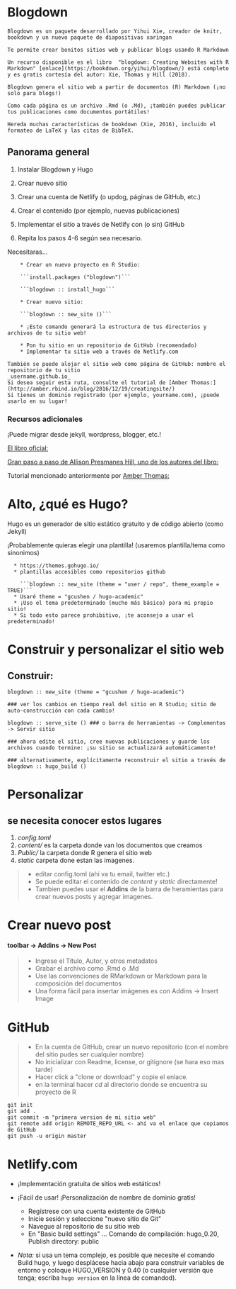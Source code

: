 # Blogdown

    Blogdown es un paquete desarrollado por Yihui Xie, creador de knitr, bookdown y un nuevo paquete de diapositivas xaringan

    Te permite crear bonitos sitios web y publicar blogs usando R Markdown

    Un recurso disponible es el libro  "blogdown: Creating Websites with R Markdown" [enlace](https://bookdown.org/yihui/blogdown/) está completo y es gratis cortesía del autor: Xie, Thomas y Hill (2018).

    Blogdown genera el sitio web a partir de documentos (R) Markdown (¡no solo para blogs!)

    Como cada página es un archivo .Rmd (o .Md), ¡también puedes publicar tus publicaciones como documentos portátiles!

    Hereda muchas características de bookdown (Xie, 2016), incluido el formateo de LaTeX y las citas de BibTeX.

## Panorama general

1. Instalar Blogdown y Hugo

2. Crear nuevo sitio

3. Crear una cuenta de Netlify (o updog, páginas de GitHub, etc.)

4. Crear el contenido (por ejemplo, nuevas publicaciones)

5. Implementar el sitio a través de Netlify con (o sin) GitHub

6. Repita los pasos 4-6 según sea necesario.

Necesitaras...

        * Crear un nuevo proyecto en R Studio:

        ```install.packages ("blogdown")```

        ```blogdown :: install_hugo```

        * Crear nuevo sitio:

        ```blogdown :: new_site ()```

        * ¡Este comando generará la estructura de tus directorios y archivos de tu sitio web!

        * Pon tu sitio en un repositorio de GitHub (recomendado)
        * Implementar tu sitio web a través de Netlify.com

    También se puede alojar el sitio web como página de GitHub: nombre el repositorio de tu sitio
    _username.github.io_
    Si desea seguir esta ruta, consulte el tutorial de [Amber Thomas:](http://amber.rbind.io/blog/2016/12/19/creatingsite/)
    Si tienes un dominio registrado (por ejemplo, yourname.com), ¡puede usarlo en su lugar!

### Recursos adicionales

¡Puede migrar desde jekyll, wordpress, blogger, etc.!

[El libro oficial:](https://bookdown.org/yihui/blogdown/)

[Gran paso a paso de Allison Presmanes Hill, uno de los autores del libro:](https://alison.rbind.io/post/up-and-running-with-blogdown/)

Tutorial mencionado anteriormente por [Amber Thomas:](http://amber.rbind.io/blog/2016/12/19/creatingsite/)

# Alto, ¿qué es Hugo?

Hugo es un generador de sitio estático gratuito y de código abierto (como Jekyll)

¡Probablemente quieras elegir una plantilla! (usaremos plantilla/tema como sinonimos)

      * https://themes.gohugo.io/
      * plantillas accesibles como repositorios github

        ```blogdown :: new_site (theme = "user / repo", theme_example = TRUE)```
      * Usaré theme = "gcushen / hugo-academic"
      * ¡Uso el tema predeterminado (mucho más básico) para mi propio sitio!
      * Si todo esto parece prohibitivo, ¡te aconsejo a usar el predeterminado!

# Construir y personalizar el sitio web

## Construir:

```
blogdown :: new_site (theme = "gcushen / hugo-academic")

### ver los cambios en tiempo real del sitio en R Studio; sitio de auto-construcción con cada cambio!

blogdown :: serve_site () ### o barra de herramientas -> Complementos -> Servir sitio

### ahora edite el sitio, cree nuevas publicaciones y guarde los archivos cuando termine: ¡su sitio se actualizará automáticamente!

### alternativamente, explícitamente reconstruir el sitio a través de blogdown :: hugo_build ()
```

# Personalizar

## se necesita conocer estos lugares

1. _config.toml_
2. _content/_ es la carpeta donde van los documentos que creamos
3. _Public/_ la carpeta donde R genera el sitio web
4. _static_ carpeta done estan las imagenes.

> * editar config.toml (ahi va tu email, twitter etc.)
> * Se puede editar el contenido de _content_ y _static_ directamente!
> * Tambien puedes usar el **Addins** de la barra de heramientas para crear nuevos posts y agregar imagenes.

# Crear nuevo post
#### toolbar -> Addins -> New Post

> * Ingrese el Título, Autor, y otros metadatos
> * Grabar el archivo como .Rmd o .Md
> * Use las convenciones de RMarkdown or Markdown para la composición del documentos
> * Una forma fácil para insertar imágenes es con Addins -> Insert Image

# GitHub

> *  En la cuenta de GitHub, crear un nuevo repositorio (con el nombre del sitio pudes ser cualquier nombre)
> * No inicializar con Readme, license, or gitignore (se hara eso mas tarde)
> * Hacer click a "clone or download" y copie el enlace.
> * en la terminal hacer _cd_ al directorio donde se encuentra su proyecto de R


```
git init
git add .
git commit -m "primera version de mi sitio web"
git remote add origin REMOTE_REPO_URL <- ahí va el enlace que copiamos de GitHub
git push -u origin master
```

# Netlify.com

* ¡Implementación gratuita de sitios web estáticos!
* ¡Fácil de usar! ¡Personalización de nombre de dominio gratis!

  + Regístrese con una cuenta existente de GitHub
  + Inicie sesión y seleccione "nuevo sitio de Git"
  + Navegue al repositorio de su sitio web
  + En "Basic build settings" ... Comando de compilación: hugo_0.20, Publish directory: public

* _Nota:_ si usa un tema complejo, es posible que necesite el comando Build hugo, y luego desplácese hacia abajo para construir variables de entorno y coloque HUGO_VERSION y 0.40 (o cualquier versión que tenga; escriba ```hugo version``` en la línea de comandod).
